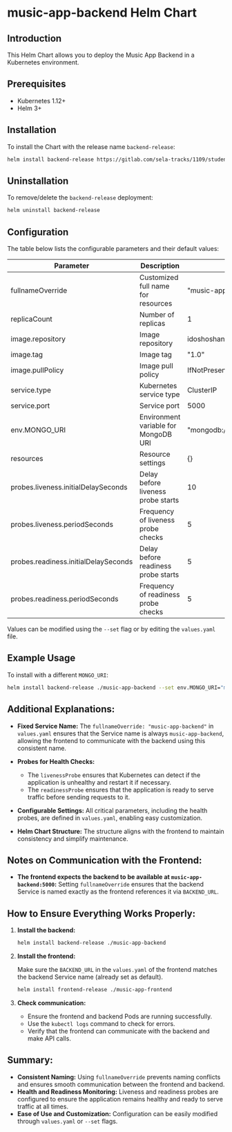 # music-app-backend Helm Chart

## Introduction

This Helm Chart allows you to deploy the Music App Backend in a Kubernetes environment.

## Prerequisites

- Kubernetes 1.12+
- Helm 3+

## Installation

To install the Chart with the release name `backend-release`:

```bash
helm install backend-release https://gitlab.com/sela-tracks/1109/students/idosh/final_project/application/music-manager-backend.git/music-app-backend
```

## Uninstallation

To remove/delete the `backend-release` deployment:

```bash
helm uninstall backend-release
```

## Configuration

The table below lists the configurable parameters and their default values:

| Parameter                            | Description                          | Default                                                                               |
| ------------------------------------ | ------------------------------------ | ------------------------------------------------------------------------------------- |
| fullnameOverride                     | Customized full name for resources   | "music-app-backend"                                                                   |
| replicaCount                         | Number of replicas                   | 1                                                                                     |
| image.repository                     | Image repository                     | idoshoshani123/music-app-backend                                                      |
| image.tag                            | Image tag                            | "1.0"                                                                                 |
| image.pullPolicy                     | Image pull policy                    | IfNotPresent                                                                          |
| service.type                         | Kubernetes service type              | ClusterIP                                                                             |
| service.port                         | Service port                         | 5000                                                                                  |
| env.MONGO_URI                        | Environment variable for MongoDB URI | "mongodb://user:$(MONGODB_PASSWORD)@mongodb.mongodb.svc.cluster.local:27017/music_db" |
| resources                            | Resource settings                    | {}                                                                                    |
| probes.liveness.initialDelaySeconds  | Delay before liveness probe starts   | 10                                                                                    |
| probes.liveness.periodSeconds        | Frequency of liveness probe checks   | 5                                                                                     |
| probes.readiness.initialDelaySeconds | Delay before readiness probe starts  | 5                                                                                     |
| probes.readiness.periodSeconds       | Frequency of readiness probe checks  | 5                                                                                     |

Values can be modified using the `--set` flag or by editing the `values.yaml` file.

## Example Usage

To install with a different `MONGO_URI`:

```bash
helm install backend-release ./music-app-backend --set env.MONGO_URI="mongodb://custom-mongo:27017/music_db"
```

## **Additional Explanations:**

- **Fixed Service Name:** The `fullnameOverride: "music-app-backend"` in `values.yaml` ensures that the Service name is always `music-app-backend`, allowing the frontend to communicate with the backend using this consistent name.

- **Probes for Health Checks:**

  - The `livenessProbe` ensures that Kubernetes can detect if the application is unhealthy and restart it if necessary.
  - The `readinessProbe` ensures that the application is ready to serve traffic before sending requests to it.

- **Configurable Settings:** All critical parameters, including the health probes, are defined in `values.yaml`, enabling easy customization.

- **Helm Chart Structure:** The structure aligns with the frontend to maintain consistency and simplify maintenance.

## **Notes on Communication with the Frontend:**

- **The frontend expects the backend to be available at `music-app-backend:5000`:** Setting `fullnameOverride` ensures that the backend Service is named exactly as the frontend references it via `BACKEND_URL`.

## **How to Ensure Everything Works Properly:**

1. **Install the backend:**

   ```bash
   helm install backend-release ./music-app-backend
   ```

2. **Install the frontend:**

   Make sure the `BACKEND_URL` in the `values.yaml` of the frontend matches the backend Service name (already set as default).

   ```bash
   helm install frontend-release ./music-app-frontend
   ```

3. **Check communication:**
   - Ensure the frontend and backend Pods are running successfully.
   - Use the `kubectl logs` command to check for errors.
   - Verify that the frontend can communicate with the backend and make API calls.

## **Summary:**

- **Consistent Naming:** Using `fullnameOverride` prevents naming conflicts and ensures smooth communication between the frontend and backend.
- **Health and Readiness Monitoring:** Liveness and readiness probes are configured to ensure the application remains healthy and ready to serve traffic at all times.
- **Ease of Use and Customization:** Configuration can be easily modified through `values.yaml` or `--set` flags.
